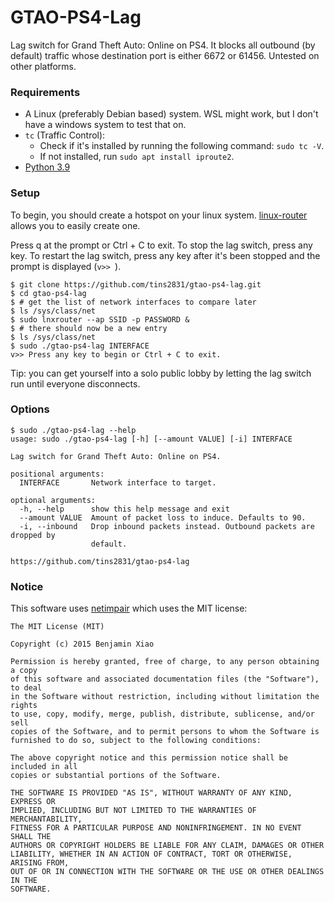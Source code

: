 # GTAO-PS4-Lag
Lag switch for Grand Theft Auto: Online on PS4. It blocks all outbound (by default) traffic whose destination port is either 6672 or 61456. Untested on other platforms.

### Requirements
* A Linux (preferably Debian based) system. WSL might work, but I don't have a windows system to test that on.
* `tc` (Traffic Control):
  * Check if it's installed by running the following command: `sudo tc -V`.
  * If not installed, run `sudo apt install iproute2`.
* [Python 3.9](https://www.python.org/downloads/release/python-3910/)

### Setup
To begin, you should create a hotspot on your linux system. [linux-router](https://github.com/garywill/linux-router) allows you to easily create one.

Press q at the prompt or Ctrl + C to exit. To stop the lag switch, press any key. To restart the lag switch, press any key after it's been stopped and the prompt is displayed (`v>> `).
```
$ git clone https://github.com/tins2831/gtao-ps4-lag.git
$ cd gtao-ps4-lag
$ # get the list of network interfaces to compare later
$ ls /sys/class/net
$ sudo lnxrouter --ap SSID -p PASSWORD &
$ # there should now be a new entry
$ ls /sys/class/net
$ sudo ./gtao-ps4-lag INTERFACE
v>> Press any key to begin or Ctrl + C to exit.
```
Tip: you can get yourself into a solo public lobby by letting the lag switch run until everyone disconnects.

### Options
```
$ sudo ./gtao-ps4-lag --help
usage: sudo ./gtao-ps4-lag [-h] [--amount VALUE] [-i] INTERFACE

Lag switch for Grand Theft Auto: Online on PS4.

positional arguments:
  INTERFACE       Network interface to target.

optional arguments:
  -h, --help      show this help message and exit
  --amount VALUE  Amount of packet loss to induce. Defaults to 90.
  -i, --inbound   Drop inbound packets instead. Outbound packets are dropped by
                  default.

https://github.com/tins2831/gtao-ps4-lag
```

### Notice
This software uses [netimpair](https://github.com/urbenlegend/netimpair) which uses the MIT license:
```
The MIT License (MIT)

Copyright (c) 2015 Benjamin Xiao

Permission is hereby granted, free of charge, to any person obtaining a copy
of this software and associated documentation files (the "Software"), to deal
in the Software without restriction, including without limitation the rights
to use, copy, modify, merge, publish, distribute, sublicense, and/or sell
copies of the Software, and to permit persons to whom the Software is
furnished to do so, subject to the following conditions:

The above copyright notice and this permission notice shall be included in all
copies or substantial portions of the Software.

THE SOFTWARE IS PROVIDED "AS IS", WITHOUT WARRANTY OF ANY KIND, EXPRESS OR
IMPLIED, INCLUDING BUT NOT LIMITED TO THE WARRANTIES OF MERCHANTABILITY,
FITNESS FOR A PARTICULAR PURPOSE AND NONINFRINGEMENT. IN NO EVENT SHALL THE
AUTHORS OR COPYRIGHT HOLDERS BE LIABLE FOR ANY CLAIM, DAMAGES OR OTHER
LIABILITY, WHETHER IN AN ACTION OF CONTRACT, TORT OR OTHERWISE, ARISING FROM,
OUT OF OR IN CONNECTION WITH THE SOFTWARE OR THE USE OR OTHER DEALINGS IN THE
SOFTWARE.
```
